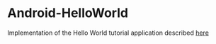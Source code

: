 # Android-HelloWorld
Implementation of the Hello World tutorial application described [here](https://developer.android.com/training/basics/firstapp/index.html)
